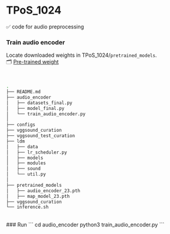 # TPoS_1024
✅ code for audio preprocessing  <br>

### Train audio encoder  
Locate downloaded weights in TPoS_1024/`pretrained_models`.  
🗂️ [Pre-trained weight](https://drive.google.com/drive/folders/11kDpSAp6wKyDU13rVT66dB0H2vJwXk5D)  

<br>

```bash
.
├── README.md
├── audio_encoder  
│   ├── datasets_final.py
│   ├── model_final.py
│   └── train_audio_encoder.py
│ 
├── configs
├── vggsound_curation
├── vggsound_test_curation
├── ldm
│   ├── data    
│   ├── lr_scheduler.py
│   ├── models
│   ├── modules
│   ├── sound
│   └── util.py
│ 
├── pretrained_models
│   ├── audio_encoder_23.pth
│   ├── map_model_23.pth
├── vggsound_curation 
└── inference.sh 

```
<br>
### Run
```
cd audio_encoder
python3 train_audio_encoder.py
```
